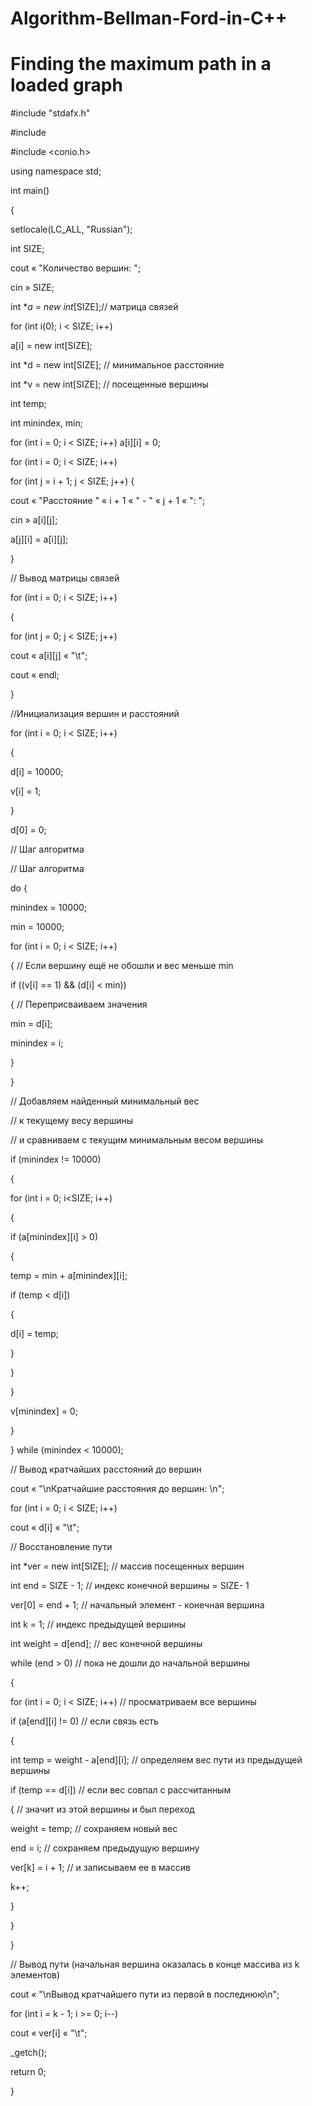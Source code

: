 # Algorithm-Bellman-Ford-in-C++
# Finding the maximum path in a loaded graph

#include "stdafx.h"

#include <iostream>

#include <conio.h>

using namespace std;



int main()

{

setlocale(LC_ALL, "Russian");

int SIZE;

cout « "Количество вершин: ";

cin » SIZE;



int **a = new int*[SIZE];// матрица связей

for (int i(0); i < SIZE; i++)

a[i] = new int[SIZE];

int *d = new int[SIZE]; // минимальное расстояние

int *v = new int[SIZE]; // посещенные вершины

int temp;

int minindex, min;



for (int i = 0; i < SIZE; i++) a[i][i] = 0;

for (int i = 0; i < SIZE; i++)

for (int j = i + 1; j < SIZE; j++) {

cout « "Расстояние " « i + 1 « " - " « j + 1 « ": ";

cin » a[i][j];

a[j][i] = a[i][j];

}



// Вывод матрицы связей

for (int i = 0; i < SIZE; i++)

{

for (int j = 0; j < SIZE; j++)

cout « a[i][j] « "\t";

cout « endl;

}

//Инициализация вершин и расстояний

for (int i = 0; i < SIZE; i++)

{

d[i] = 10000;

v[i] = 1;

}

d[0] = 0;

// Шаг алгоритма

// Шаг алгоритма

do {

minindex = 10000;

min = 10000;

for (int i = 0; i < SIZE; i++)

{ // Если вершину ещё не обошли и вес меньше min

if ((v[i] == 1) && (d[i] < min))

{ // Переприсваиваем значения

min = d[i];

minindex = i;

}

}

// Добавляем найденный минимальный вес

// к текущему весу вершины

// и сравниваем с текущим минимальным весом вершины

if (minindex != 10000)

{

for (int i = 0; i<SIZE; i++)

{

if (a[minindex][i] > 0)

{

temp = min + a[minindex][i];

if (temp < d[i])

{

d[i] = temp;

}

}

}

v[minindex] = 0;

}

} while (minindex < 10000);

// Вывод кратчайших расстояний до вершин

cout « "\nКратчайшие расстояния до вершин: \n";

for (int i = 0; i < SIZE; i++)

cout « d[i] « "\t";



// Восстановление пути

int *ver = new int[SIZE]; // массив посещенных вершин

int end = SIZE - 1; // индекс конечной вершины = SIZE- 1

ver[0] = end + 1; // начальный элемент - конечная вершина

int k = 1; // индекс предыдущей вершины

int weight = d[end]; // вес конечной вершины



while (end > 0) // пока не дошли до начальной вершины

{

for (int i = 0; i < SIZE; i++) // просматриваем все вершины

if (a[end][i] != 0) // если связь есть

{

int temp = weight - a[end][i]; // определяем вес пути из предыдущей вершины

if (temp == d[i]) // если вес совпал с рассчитанным

{ // значит из этой вершины и был переход

weight = temp; // сохраняем новый вес

end = i; // сохраняем предыдущую вершину

ver[k] = i + 1; // и записываем ее в массив

k++;

}

}

}

// Вывод пути (начальная вершина оказалась в конце массива из k элементов)

cout « "\nВывод кратчайшего пути из первой в последнюю\n";

for (int i = k - 1; i >= 0; i--)

cout « ver[i] « "\t";

_getch();

return 0;

}

